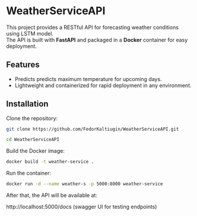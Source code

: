 # WeatherServiceAPI

This project provides a RESTful API for forecasting weather conditions using LSTM model.  
The API is built with **FastAPI** and packaged in a **Docker** container for easy deployment.

## Features

- Predicts predicts maximum temperature for upcoming days.
- Lightweight and containerized for rapid deployment in any environment.

## Installation

Clone the repository:

```bash
git clone https://github.com/FedorKaltiugin/WeatherServiceAPI.git

cd WeatherServiceAPI
```

Build the Docker image:

```bash
docker build -t weather-service .
```

Run the container:

```bash
docker run -d --name weather-s -p 5000:8000 weather-service
```

After that, the API will be available at:

http://localhost:5000/docs (swagger UI for testing endpoints)
